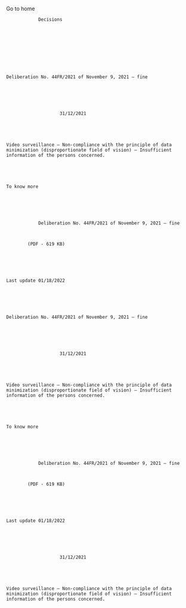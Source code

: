 Go to home
            
        
        
            
                Decisions
            
        

        

    

    
        
    
    Deliberation No. 44FR/2021 of November 9, 2021 – fine
    

        
            
        
                
                        31/12/2021
                
                
        
        
        
    Video surveillance – Non-compliance with the principle of data minimization (disproportionate field of vision) – Insufficient information of the persons concerned.
    

            
        
        
    To know more
    
    
    
    
        
            
                Deliberation No. 44FR/2021 of November 9, 2021 – fine
            
            

            (PDF - 619 KB)
            
        
    
    

        
    Last update 01/18/2022
    

    

        
    
    Deliberation No. 44FR/2021 of November 9, 2021 – fine
    

        
            
        
                
                        31/12/2021
                
                
        
        
        
    Video surveillance – Non-compliance with the principle of data minimization (disproportionate field of vision) – Insufficient information of the persons concerned.
    

            
        
        
    To know more
    
    
    
    
        
            
                Deliberation No. 44FR/2021 of November 9, 2021 – fine
            
            

            (PDF - 619 KB)
            
        
    
    

        
    Last update 01/18/2022
    

    
            
        
                
                        31/12/2021
                
                
        
        
        
    Video surveillance – Non-compliance with the principle of data minimization (disproportionate field of vision) – Insufficient information of the persons concerned.
